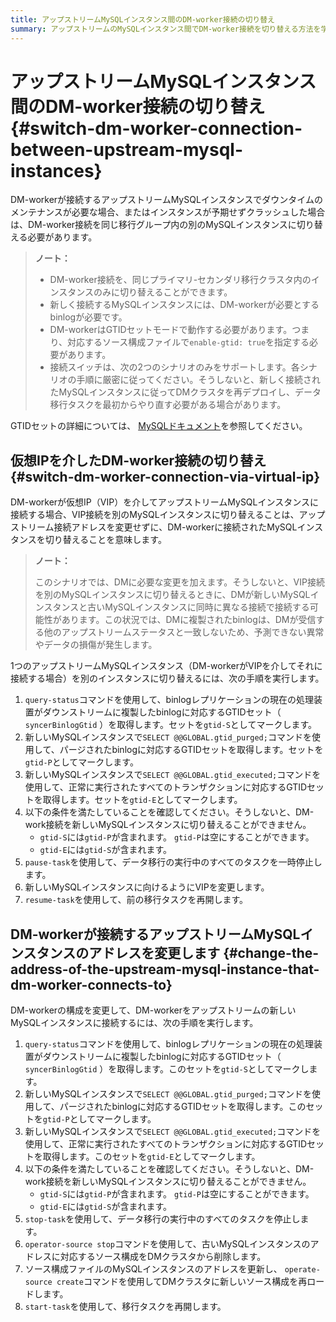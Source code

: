 ```yaml
---
title: アップストリームMySQLインスタンス間のDM-worker接続の切り替え
summary: アップストリームのMySQLインスタンス間でDM-worker接続を切り替える方法を学びます。
---
```


# アップストリームMySQLインスタンス間のDM-worker接続の切り替え {#switch-dm-worker-connection-between-upstream-mysql-instances}

DM-workerが接続するアップストリームMySQLインスタンスでダウンタイムのメンテナンスが必要な場合、またはインスタンスが予期せずクラッシュした場合は、DM-worker接続を同じ移行グループ内の別のMySQLインスタンスに切り替える必要があります。

> **ノート：**
>
> -   DM-worker接続を、同じプライマリ-セカンダリ移行クラスタ内のインスタンスのみに切り替えることができます。
> -   新しく接続するMySQLインスタンスには、DM-workerが必要とするbinlogが必要です。
> -   DM-workerはGTIDセットモードで動作する必要があります。つまり、対応するソース構成ファイルで`enable-gtid: true`を指定する必要があります。
> -   接続スイッチは、次の2つのシナリオのみをサポートします。各シナリオの手順に厳密に従ってください。そうしないと、新しく接続されたMySQLインスタンスに従ってDMクラスタを再デプロイし、データ移行タスクを最初からやり直す必要がある場合があります。

GTIDセットの詳細については、 [MySQLドキュメント](https://dev.mysql.com/doc/refman/5.7/en/replication-gtids-concepts.html#replication-gtids-concepts-gtid-sets)を参照してください。

## 仮想IPを介したDM-worker接続の切り替え {#switch-dm-worker-connection-via-virtual-ip}

DM-workerが仮想IP（VIP）を介してアップストリームMySQLインスタンスに接続する場合、VIP接続を別のMySQLインスタンスに切り替えることは、アップストリーム接続アドレスを変更せずに、DM-workerに接続されたMySQLインスタンスを切り替えることを意味します。

> **ノート：**
>
> このシナリオでは、DMに必要な変更を加えます。そうしないと、VIP接続を別のMySQLインスタンスに切り替えるときに、DMが新しいMySQLインスタンスと古いMySQLインスタンスに同時に異なる接続で接続する可能性があります。この状況では、DMに複製されたbinlogは、DMが受信する他のアップストリームステータスと一致しないため、予測できない異常やデータの損傷が発生します。

1つのアップストリームMySQLインスタンス（DM-workerがVIPを介してそれに接続する場合）を別のインスタンスに切り替えるには、次の手順を実行します。

1.  `query-status`コマンドを使用して、binlogレプリケーションの現在の処理装置がダウンストリームに複製したbinlogに対応するGTIDセット（ `syncerBinlogGtid` ）を取得します。セットを`gtid-S`としてマークします。
2.  新しいMySQLインスタンスで`SELECT @@GLOBAL.gtid_purged;`コマンドを使用して、パージされたbinlogに対応するGTIDセットを取得します。セットを`gtid-P`としてマークします。
3.  新しいMySQLインスタンスで`SELECT @@GLOBAL.gtid_executed;`コマンドを使用して、正常に実行されたすべてのトランザクションに対応するGTIDセットを取得します。セットを`gtid-E`としてマークします。
4.  以下の条件を満たしていることを確認してください。そうしないと、DM-work接続を新しいMySQLインスタンスに切り替えることができません。
    -   `gtid-S`には`gtid-P`が含まれます。 `gtid-P`は空にすることができます。
    -   `gtid-E`には`gtid-S`が含まれます。
5.  `pause-task`を使用して、データ移行の実行中のすべてのタスクを一時停止します。
6.  新しいMySQLインスタンスに向けるようにVIPを変更します。
7.  `resume-task`を使用して、前の移行タスクを再開します。

## DM-workerが接続するアップストリームMySQLインスタンスのアドレスを変更します {#change-the-address-of-the-upstream-mysql-instance-that-dm-worker-connects-to}

DM-workerの構成を変更して、DM-workerをアップストリームの新しいMySQLインスタンスに接続するには、次の手順を実行します。

1.  `query-status`コマンドを使用して、binlogレプリケーションの現在の処理装置がダウンストリームに複製したbinlogに対応するGTIDセット（ `syncerBinlogGtid` ）を取得します。このセットを`gtid-S`としてマークします。
2.  新しいMySQLインスタンスで`SELECT @@GLOBAL.gtid_purged;`コマンドを使用して、パージされたbinlogに対応するGTIDセットを取得します。このセットを`gtid-P`としてマークします。
3.  新しいMySQLインスタンスで`SELECT @@GLOBAL.gtid_executed;`コマンドを使用して、正常に実行されたすべてのトランザクションに対応するGTIDセットを取得します。このセットを`gtid-E`としてマークします。
4.  以下の条件を満たしていることを確認してください。そうしないと、DM-work接続を新しいMySQLインスタンスに切り替えることができません。
    -   `gtid-S`には`gtid-P`が含まれます。 `gtid-P`は空にすることができます。
    -   `gtid-E`には`gtid-S`が含まれます。
5.  `stop-task`を使用して、データ移行の実行中のすべてのタスクを停止します。
6.  `operator-source stop`コマンドを使用して、古いMySQLインスタンスのアドレスに対応するソース構成をDMクラスタから削除します。
7.  ソース構成ファイルのMySQLインスタンスのアドレスを更新し、 `operate-source create`コマンドを使用してDMクラスタに新しいソース構成を再ロードします。
8.  `start-task`を使用して、移行タスクを再開します。
